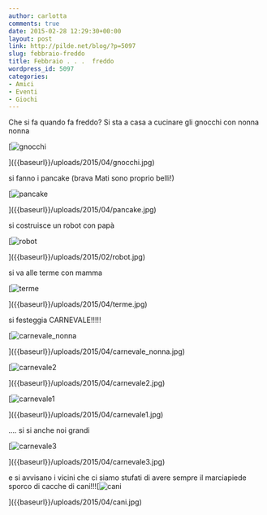 ```yaml
---
author: carlotta
comments: true
date: 2015-02-28 12:29:30+00:00
layout: post
link: http://pilde.net/blog/?p=5097
slug: febbraio-freddo
title: Febbraio . . .  freddo
wordpress_id: 5097
categories:
- Amici
- Eventi
- Giochi
---
```


Che si fa quando fa freddo? Si sta a casa a cucinare gli gnocchi con nonna nonna

[![gnocchi]({{baseurl}}/uploads/2015/04/gnocchi.jpg)


]({{baseurl}}/uploads/2015/04/gnocchi.jpg)


si fanno i pancake (brava Mati sono proprio belli!)


[![pancake]({{baseurl}}/uploads/2015/04/pancake.jpg)


]({{baseurl}}/uploads/2015/04/pancake.jpg)


si costruisce un robot con papà

[![robot]({{baseurl}}/uploads/2015/02/robot.jpg)


]({{baseurl}}/uploads/2015/02/robot.jpg)




si va alle terme con mamma

[![terme]({{baseurl}}/uploads/2015/04/terme.jpg)


]({{baseurl}}/uploads/2015/04/terme.jpg)


si festeggia CARNEVALE!!!!!

[![carnevale_nonna]({{baseurl}}/uploads/2015/04/carnevale_nonna.jpg)


]({{baseurl}}/uploads/2015/04/carnevale_nonna.jpg)


 [![carnevale2]({{baseurl}}/uploads/2015/04/carnevale2.jpg)


]({{baseurl}}/uploads/2015/04/carnevale2.jpg)


 [![carnevale1]({{baseurl}}/uploads/2015/04/carnevale1.jpg)


]({{baseurl}}/uploads/2015/04/carnevale1.jpg)


.... si si anche noi grandi

[![carnevale3]({{baseurl}}/uploads/2015/04/carnevale3.jpg)


]({{baseurl}}/uploads/2015/04/carnevale3.jpg)


e si avvisano i vicini che ci siamo stufati di avere sempre il marciapiede sporco di cacche di cani!!![![cani]({{baseurl}}/uploads/2015/04/cani.jpg)


]({{baseurl}}/uploads/2015/04/cani.jpg)



